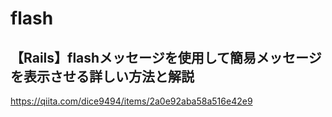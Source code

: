 # flash
## 【Rails】flashメッセージを使用して簡易メッセージを表示させる詳しい方法と解説
https://qiita.com/dice9494/items/2a0e92aba58a516e42e9